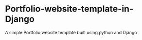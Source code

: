 # Portfolio-website-template-in-Django
A simple Portfolio website template built using python and Django
